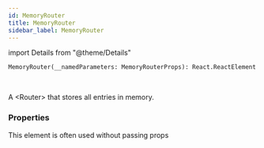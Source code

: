 ```yaml
---
id: MemoryRouter
title: MemoryRouter
sidebar_label: MemoryRouter
---
```


import Details from "@theme/Details"


```tsx
MemoryRouter(__namedParameters: MemoryRouterProps): React.ReactElement
```
<br/>

A <Router\> that stores all entries in memory.

### Properties

This element is often used without passing props

